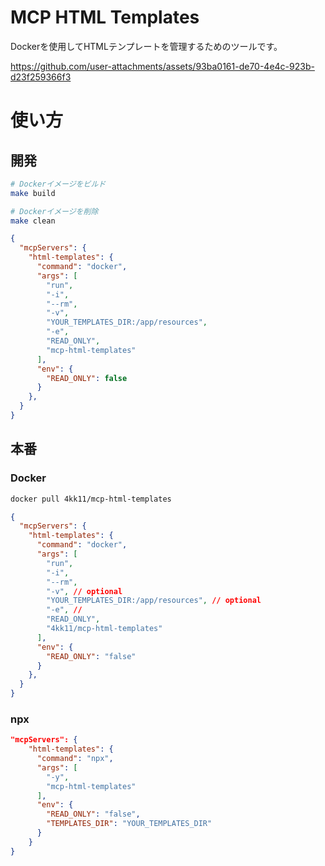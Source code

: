 # MCP HTML Templates

Dockerを使用してHTMLテンプレートを管理するためのツールです。


https://github.com/user-attachments/assets/93ba0161-de70-4e4c-923b-d23f259366f3



# 使い方

## 開発
```bash
# Dockerイメージをビルド
make build

# Dockerイメージを削除
make clean
```

```json
{
  "mcpServers": {
    "html-templates": {
      "command": "docker",
      "args": [
        "run",
        "-i",
        "--rm",
        "-v",
        "YOUR_TEMPLATES_DIR:/app/resources",
        "-e",
        "READ_ONLY",
        "mcp-html-templates"
      ],
      "env": {
        "READ_ONLY": false
      }
    },
  }
}
```

## 本番

### Docker

```bash
docker pull 4kk11/mcp-html-templates
```

```json
{
  "mcpServers": {
    "html-templates": {
      "command": "docker",
      "args": [
        "run",
        "-i",
        "--rm",
        "-v", // optional
        "YOUR_TEMPLATES_DIR:/app/resources", // optional
        "-e", // 
        "READ_ONLY",
        "4kk11/mcp-html-templates"
      ],
      "env": {
        "READ_ONLY": "false"
      }
    },
  }
}
```


### npx

```json
"mcpServers": {
    "html-templates": {
      "command": "npx",
      "args": [
        "-y",
        "mcp-html-templates"
      ],
      "env": {
        "READ_ONLY": "false",
        "TEMPLATES_DIR": "YOUR_TEMPLATES_DIR"
      }
    }
}
```

